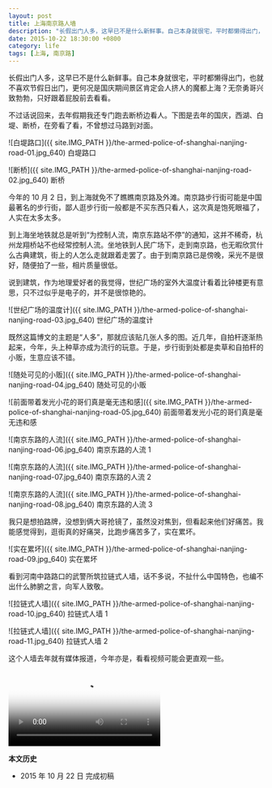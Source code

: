 ```yaml
---
layout: post
title: 上海南京路人墙
description: "长假出门人多，这早已不是什么新鲜事。自己本身就很宅，平时都懒得出门，也就不喜欢节假日出门，更何况是国庆期间景区肯定会人挤人的魔都上海？无奈勇哥兴致勃勃，只好跟着屁股前去看看。"
date: 2015-10-22 18:30:00 +0800
category: life
tags: [上海, 南京路]
---
```


长假出门人多，这早已不是什么新鲜事。自己本身就很宅，平时都懒得出门，也就不喜欢节假日出门，更何况是国庆期间景区肯定会人挤人的魔都上海？无奈勇哥兴致勃勃，只好跟着屁股前去看看。

不过话说回来，去年假期我还专门跑去断桥边看人。下图是去年的国庆，西湖、白堤、断桥，在旁看了看，不曾想过马路到对面。

![白堤路口]({{ site.IMG_PATH }}/the-armed-police-of-shanghai-nanjing-road-01.jpg_640)
白堤路口

![断桥]({{ site.IMG_PATH }}/the-armed-police-of-shanghai-nanjing-road-02.jpg_640)
断桥

今年的 10 月 2 日，到上海就免不了瞧瞧南京路及外滩。南京路步行街可能是中国最著名的步行街，鄙人逛步行街一般都是不买东西只看人，这次真是饱死眼福了，人实在太多太多。

到上海坐地铁就总是听到“为控制人流，南京东路站不停”的通知，这并不稀奇，杭州龙翔桥站不也经常控制人流。坐地铁到人民广场下，走到南京路，也无暇欣赏什么古典建筑，街上的人怎么走就跟着走罢了。由于到南京路已是傍晚，采光不是很好，随便拍了一些，相片质量很低。

说到建筑，作为地理爱好者的我觉得，世纪广场的室外大温度计看着比钟楼更有意思，只不过似乎是电子的，并不是很惊艳的。

![世纪广场的温度计]({{ site.IMG_PATH }}/the-armed-police-of-shanghai-nanjing-road-03.jpg_640)
世纪广场的温度计

既然这篇博文的主题是“人多”，那就应该贴几张人多的图。近几年，自拍杆逐渐热起来，今年，头上种草亦成为流行的玩意。于是，步行街到处都是卖草和自拍杆的小贩，生意应该不错。

![随处可见的小贩]({{ site.IMG_PATH }}/the-armed-police-of-shanghai-nanjing-road-04.jpg_640)
随处可见的小贩

![前面带着发光小花的哥们真是毫无违和感]({{ site.IMG_PATH }}/the-armed-police-of-shanghai-nanjing-road-05.jpg_640)
前面带着发光小花的哥们真是毫无违和感

![南京东路的人流]({{ site.IMG_PATH }}/the-armed-police-of-shanghai-nanjing-road-06.jpg_640)
南京东路的人流 1

![南京东路的人流]({{ site.IMG_PATH }}/the-armed-police-of-shanghai-nanjing-road-07.jpg_640)
南京东路的人流 2

![南京东路的人流]({{ site.IMG_PATH }}/the-armed-police-of-shanghai-nanjing-road-08.jpg_640)
南京东路的人流 3

我只是想拍路牌，没想到俩大哥抢镜了，虽然没对焦到，但看起来他们好痛苦。我能感觉得到，逛街真的好痛哭，比跑步痛苦多了，实在累坏。

![实在累坏]({{ site.IMG_PATH }}/the-armed-police-of-shanghai-nanjing-road-09.jpg_640)
实在累坏

看到河南中路路口的武警所筑拉链式人墙，话不多说，不扯什么中国特色，也编不出什么肺腑之言，向军人致敬。

![拉链式人墙]({{ site.IMG_PATH }}/the-armed-police-of-shanghai-nanjing-road-10.jpg_640)
拉链式人墙 1

![拉链式人墙]({{ site.IMG_PATH }}/the-armed-police-of-shanghai-nanjing-road-11.jpg_640)
拉链式人墙 2

这个人墙去年就有媒体报道，今年亦是，看看视频可能会更直观一些。

<video class="video" poster="{{ site.IMG_PATH }}/the-armed-police-of-shanghai-nanjing-road.mp4?vframe/jpg/offset/0" controls>
  <source src="{{ site.IMG_PATH }}/the-armed-police-of-shanghai-nanjing-road.mp4" type="video/mp4" />
  <source src="{{ site.IMG_PATH }}/the-armed-police-of-shanghai-nanjing-road.webm" type="video/webm" />
  <source src="{{ site.IMG_PATH }}/the-armed-police-of-shanghai-nanjing-road.ogv" type="video/ogg" />
  <embed src="{{ site.IMG_PATH }}/flvplayer.swf" allowFullScreen="true" FlashVars="vcastr_file={{ site.IMG_PATH }}/the-armed-police-of-shanghai-nanjing-road.flv&IsAutoPlay=0&IsContinue=1" quality="high" pluginspage="http://www.macromedia.com/go/getflashplayer" type="application/x-shockwave-flash" width="640" height="360"></embed>  
</video>

**本文历史**

* 2015 年 10 月 22 日 完成初稿
